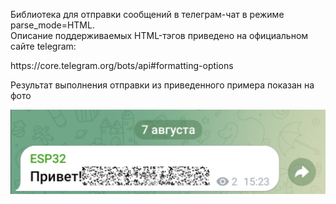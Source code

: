 <p>Библиотека для отправки сообщений в телеграм-чат в режиме parse_mode=HTML.<br>
Описание поддерживаемых HTML-тэгов приведено на официальном сайте telegram:</p>
<p>https://core.telegram.org/bots/api#formatting-options</p>
<p>Результат выполнения отправки из приведенного примера показан на фото</p>
<img src="https://github.com/SibEnergy/TelegramBot/blob/main/Screenshot_20250807_152411.jpg">
